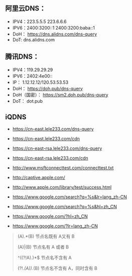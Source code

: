 ## 阿里云DNS：

- IPV4：223.5.5.5 223.6.6.6
- IPV6：2400:3200::1 2400:3200:baba::1
- DoH：
https://dns.alidns.com/dns-query
- DoT: 
dns.alidns.com

## 腾讯DNS：

- IPV4：119.29.29.29
- IPV6：2402:4e00::
- IP：
1.12.12.12/120.53.53.53
- DoH：
https://doh.pub/dns-query
- DoH（国密）：
https://sm2.doh.pub/dns-query
- DoT：
dot.pub


## iQDNS
- https://cn-east.lele233.com/dns-query
- https://cn-east.lele233.com/cdn
- https://cn-east-rsa.lele233.com/dns-query
- https://cn-east-rsa.lele233.com/cdn


- http://www.msftconnecttest.com/connecttest.txt
- http://captive.apple.com/
- http://www.apple.com/library/test/success.html

- https://www.google.com/search?q=%s&lr=lang_zh-CN
- https://www.google.com/search?q=%s&hl=zh_CN

- https://www.google.com/?hl=zh_CN
- https://www.google.com/?lr=lang_zh-CN

> (A).*(B)        节点名既有 A又有 B  
> 
> (A)|(B)         节点名有 A 或者 B  
> 
> ^((?!A).)*$     节点名不含有 A  
> 
> (?!.*(A)).*(B)  节点名不含有 A，同时含有 B

